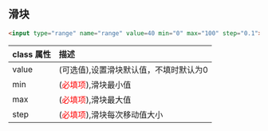 ## 滑块
```html
<input type="range" name="range" value=40 min="0" max="100" step="0.1">
```
|class 属性|       描述|
| :------------ | :------------ |
|value|(可选值),设置滑块默认值，不填时默认为0|
|min|(<font color=red  >必填项</font>),滑块最小值|
|max|(<font color=red  >必填项</font>),滑块最大值|
|step|(<font color=red  >必填项</font>),滑块每次移动值大小|
